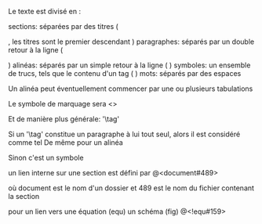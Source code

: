 Le texte est divisé en :

sections: séparées par des titres ( <section></section>, les titres sont le premier descendant )
paragraphes: séparés par un double retour à la ligne ( <p></p> )
alinéas: séparés par un simple retour à la ligne ( <span></span> )
symboles: un ensemble de trucs, tels que le contenu d'un tag ( <span></span> )
mots: séparés par des espaces

Un alinéa peut éventuellement commencer par une ou plusieurs tabulations

Le symbole de marquage sera <>

Et de manière plus générale: '\tag<content>'

Si un '\tag<content>' constitue un paragraphe à lui tout seul, alors il est considéré comme tel
De même pour un alinéa

Sinon c'est un symbole

un lien interne sur une section est défini par @<document#489>

où document est le nom d'un dossier et 489 est le nom du fichier contenant la section

pour un lien vers une équation (equ) un schéma (fig) @<!equ#159>

